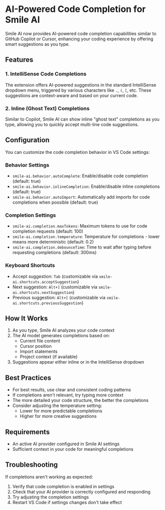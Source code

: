 # AI-Powered Code Completion for Smile AI

Smile AI now provides AI-powered code completion capabilities similar to GitHub Copilot or Cursor, enhancing your coding experience by offering smart suggestions as you type.

## Features

### 1. IntelliSense Code Completions
The extension offers AI-powered suggestions in the standard IntelliSense dropdown menu, triggered by various characters like `.`, `(`, `[`, etc. These suggestions are context-aware and based on your current code.

### 2. Inline (Ghost Text) Completions
Similar to Copilot, Smile AI can show inline "ghost text" completions as you type, allowing you to quickly accept multi-line code suggestions.

## Configuration

You can customize the code completion behavior in VS Code settings:

### Behavior Settings
- `smile-ai.behavior.autoComplete`: Enable/disable code completion (default: true)
- `smile-ai.behavior.inlineCompletion`: Enable/disable inline completions (default: true)
- `smile-ai.behavior.autoImport`: Automatically add imports for code completions when possible (default: true)

### Completion Settings
- `smile-ai.completion.maxTokens`: Maximum tokens to use for code completion requests (default: 100)
- `smile-ai.completion.temperature`: Temperature for completions - lower means more deterministic (default: 0.2)
- `smile-ai.completion.debounceTime`: Time to wait after typing before requesting completions (default: 300ms)

### Keyboard Shortcuts
- Accept suggestion: `Tab` (customizable via `smile-ai.shortcuts.acceptSuggestion`)
- Next suggestion: `Alt+]` (customizable via `smile-ai.shortcuts.nextSuggestion`)
- Previous suggestion: `Alt+[` (customizable via `smile-ai.shortcuts.previousSuggestion`)

## How It Works

1. As you type, Smile AI analyzes your code context
2. The AI model generates completions based on:
   - Current file content
   - Cursor position
   - Import statements
   - Project context (if available)
3. Suggestions appear either inline or in the IntelliSense dropdown

## Best Practices

- For best results, use clear and consistent coding patterns
- If completions aren't relevant, try typing more context
- The more detailed your code structure, the better the completions
- Consider adjusting the temperature setting:
  - Lower for more predictable completions
  - Higher for more creative suggestions

## Requirements

- An active AI provider configured in Smile AI settings
- Sufficient context in your code for meaningful completions

## Troubleshooting

If completions aren't working as expected:

1. Verify that code completion is enabled in settings
2. Check that your AI provider is correctly configured and responding
3. Try adjusting the completion settings
4. Restart VS Code if settings changes don't take effect 